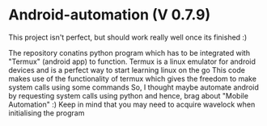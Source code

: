 # Android-automation    (V 0.7.9)


This project isn't perfect, but should work really well once its finished :)


The repository conatins python program which has to be integrated with "Termux" (android app) to function.
Termux is a linux emulator for android devices and is a perfect way to start learning linux on the go
This code makes use of the functionality of termux which gives the freedom to make system calls using some commands
So, I thought maybe automate android by requesting system calls using python and hence, brag about "Mobile Automation" :)
Keep in mind that you may need to acquire wavelock when initialising the program
